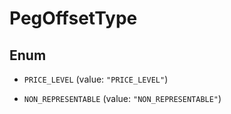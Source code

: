 

# PegOffsetType

## Enum


* `PRICE_LEVEL` (value: `"PRICE_LEVEL"`)

* `NON_REPRESENTABLE` (value: `"NON_REPRESENTABLE"`)



